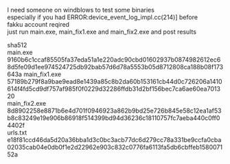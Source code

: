 I need someone on windblows to test some binaries  
especially if you had ERROR:device_event_log_impl.cc(214)] before  
fakku account reqired  
just run main.exe, main_fix1.exe and main_fix2.exe and post results

sha512   
main.exe  
9160b6c1ccaf85505fa37eda51a1e220adc90cbd01602937b0874982612ec68d5fe09d1ee974524725db92bab57d6d78a5553b05d8712808ca188b08f173643a
main_fix1.exe  
57189b279f8a9bae9ead8e1439a85c8b2da60b153161cb44d0c726206a1410614f4fd5cd9df757af985f0f0229d32286ffdb31d2bf156bec7ca6ae60ea701320  
main_fix2.exe  
8d8902258e8871b6e4d701f0946923a862b9bd25e726b845e58c12ea1af53b8c83249e19e906b86918f514399bd94d36236c18110757fc7aeba440c0ff04402f  
urls.txt  
e18f81ccd46da5d20a36bba1d3c0bc3acb77dc6d279cc78a331be9ccfa0cba02035cab04e0db0f1e2d22962e903c832c0776fa6113fa5db6cbffeb158007152a  

